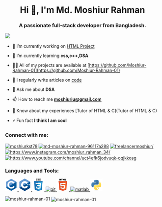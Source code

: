 <h1 align="center">Hi 👋, I'm Md. Moshiur Rahman</h1>
<h3 align="center">A passionate full-stack developer from Bangladesh.</h3>
<img src="https://miro.medium.com/v2/resize:fit:1400/0*bLmYSRwp0jbtk_1z">

- 🔭 I’m currently working on [HTML Project](https://github.com/Moshiur-Rahman-01/My-html-project/blob/main/My_html_project.html)

- 🌱 I’m currently learning **css,c++,DSA**

- 👨‍💻 All of my projects are available at [https://github.com/Moshiur-Rahman-01](https://github.com/Moshiur-Rahman-01)

- 📝 I regularly write articles on [code](code)

- 💬 Ask me about **DSA**

- 📫 How to reach me **moshiuriu@gmail.com**

- 📄 Know about my experiences [Tutor of HTML & C](Tutor of HTML & C)

- ⚡ Fun fact **I think I am cool**

<h3 align="left">Connect with me:</h3>
<p align="left">
<a href="https://twitter.com/moshiurkst78" target="blank"><img align="center" src="https://raw.githubusercontent.com/rahuldkjain/github-profile-readme-generator/master/src/images/icons/Social/twitter.svg" alt="moshiurkst78" height="30" width="40" /></a>
<a href="https://linkedin.com/in/md-moshiur-rahman-96117a288" target="blank"><img align="center" src="https://raw.githubusercontent.com/rahuldkjain/github-profile-readme-generator/master/src/images/icons/Social/linked-in-alt.svg" alt="md-moshiur-rahman-96117a288" height="30" width="40" /></a>
<a href="https://fb.com/freelancermoshiur/" target="blank"><img align="center" src="https://raw.githubusercontent.com/rahuldkjain/github-profile-readme-generator/master/src/images/icons/Social/facebook.svg" alt="freelancermoshiur/" height="30" width="40" /></a>
<a href="https://instagram.com/https://www.instagram.com/moshiur_rahman_34/" target="blank"><img align="center" src="https://raw.githubusercontent.com/rahuldkjain/github-profile-readme-generator/master/src/images/icons/Social/instagram.svg" alt="https://www.instagram.com/moshiur_rahman_34/" height="30" width="40" /></a>
<a href="https://www.youtube.com/c/https://www.youtube.com/channel/uct4efk6jodvuqk-oqjkkosg" target="blank"><img align="center" src="https://raw.githubusercontent.com/rahuldkjain/github-profile-readme-generator/master/src/images/icons/Social/youtube.svg" alt="https://www.youtube.com/channel/uct4efk6jodvuqk-oqjkkosg" height="30" width="40" /></a>
</p>

<h3 align="left">Languages and Tools:</h3>
<p align="left"> <a href="https://www.cprogramming.com/" target="_blank" rel="noreferrer"> <img src="https://raw.githubusercontent.com/devicons/devicon/master/icons/c/c-original.svg" alt="c" width="40" height="40"/> </a> <a href="https://www.w3schools.com/cpp/" target="_blank" rel="noreferrer"> <img src="https://raw.githubusercontent.com/devicons/devicon/master/icons/cplusplus/cplusplus-original.svg" alt="cplusplus" width="40" height="40"/> </a> <a href="https://www.w3schools.com/css/" target="_blank" rel="noreferrer"> <img src="https://raw.githubusercontent.com/devicons/devicon/master/icons/css3/css3-original-wordmark.svg" alt="css3" width="40" height="40"/> </a> <a href="https://git-scm.com/" target="_blank" rel="noreferrer"> <img src="https://www.vectorlogo.zone/logos/git-scm/git-scm-icon.svg" alt="git" width="40" height="40"/> </a> <a href="https://www.w3.org/html/" target="_blank" rel="noreferrer"> <img src="https://raw.githubusercontent.com/devicons/devicon/master/icons/html5/html5-original-wordmark.svg" alt="html5" width="40" height="40"/> </a> <a href="https://www.mathworks.com/" target="_blank" rel="noreferrer"> <img src="https://upload.wikimedia.org/wikipedia/commons/2/21/Matlab_Logo.png" alt="matlab" width="40" height="40"/> </a> <a href="https://www.python.org" target="_blank" rel="noreferrer"> <img src="https://raw.githubusercontent.com/devicons/devicon/master/icons/python/python-original.svg" alt="python" width="40" height="40"/> </a> </p>


<p><img align="left" src="https://github-readme-stats.vercel.app/api/top-langs?username=moshiur-rahman-01&show_icons=true&locale=en&layout=compact" alt="moshiur-rahman-01" /></p>

<p>&nbsp;<img align="center" src="https://github-readme-stats.vercel.app/api?username=moshiur-rahman-01&show_icons=true&locale=en" alt="moshiur-rahman-01" /></p>
